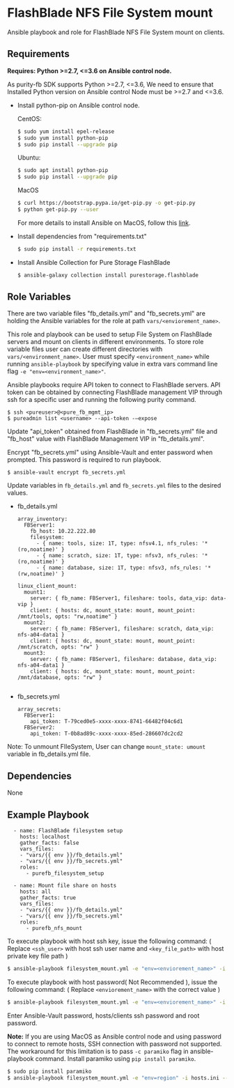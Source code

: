 FlashBlade NFS File System mount
=========

Ansible playbook and role for FlashBlade NFS File System mount on clients.


Requirements
------------

**Requires: Python >=2.7, <=3.6 on Ansible control node.**

As purity-fb SDK supports Python >=2.7, <=3.6, We need to ensure that Installed Python version on Ansible control Node must be >=2.7 and <=3.6.

* Install python-pip on Ansible control node.

  CentOS:
    ```bash
    $ sudo yum install epel-release
    $ sudo yum install python-pip
    $ sudo pip install --upgrade pip
    ```
  Ubuntu:
    ```bash
    $ sudo apt install python-pip
    $ sudo pip install --upgrade pip
    ```
  MacOS
    ```bash
    $ curl https://bootstrap.pypa.io/get-pip.py -o get-pip.py
    $ python get-pip.py --user
    ```
  For more details to install Ansible on MacOS, follow this [link](https://docs.ansible.com/ansible/latest/installation_guide/intro_installation.html#installing-ansible-with-pip).

* Install dependencies from "requirements.txt"
    ```bash
    $ sudo pip install -r requirements.txt
    ```
* Install Ansible Collection for Pure Storage FlashBlade
    ```bash
    $ ansible-galaxy collection install purestorage.flashblade
    ```

Role Variables
--------------

There are two variable files "fb_details.yml" and "fb_secrets.yml" are holding the Ansible variables for the role at path `vars/<enviorement_name>`. 

This role and playbook can be used to setup File System on FlashBlade servers and mount on clients in different environments. To store role variable files user can create different directories with `vars/<environment_name>`. User must specify `<environment_name>` while running `ansible-playbook` by specifying value in extra vars command line flag `-e "env=<environment_name>"`.

Ansible playbooks require API token to connect to FlashBlade servers. API token can be obtained by connecting FlashBlade management VIP through ssh for a specific user and running the following purity command.
   ```
   $ ssh <pureuser>@<pure_fb_mgmt_ip>
   $ pureadmin list <username> --api-token -–expose
   ```
Update "api_token" obtained from FlashBlade in "fb_secrets.yml" file and "fb_host" value with FlashBlade Management VIP in "fb_details.yml".

Encrypt "fb_secrets.yml" using Ansible-Vault and enter password when prompted. This password is required to run playbook.
```
$ ansible-vault encrypt fb_secrets.yml
```

Update variables in `fb_details.yml` and `fb_secrets.yml` files to the desired values.

* fb_details.yml
    ```
    array_inventory:               
      FBServer1:
        fb_host: 10.22.222.80                   
        filesystem:
          - { name: tools, size: 1T, type: nfsv4.1, nfs_rules: '*(ro,noatime)' } 
          - { name: scratch, size: 1T, type: nfsv3, nfs_rules: '*(ro,noatime)' } 
          - { name: database, size: 1T, type: nfsv3, nfs_rules: '*(rw,noatime)' }

    linux_client_mount:
      mount1:
        server: { fb_name: FBServer1, fileshare: tools, data_vip: data-vip } 
        client: { hosts: dc, mount_state: mount, mount_point: /mnt/tools, opts: "rw,noatime" }
      mount2:
        server: { fb_name: FBServer1, fileshare: scratch, data_vip: nfs-a04-data1 } 
        client: { hosts: dc, mount_state: mount, mount_point: /mnt/scratch, opts: "rw" }
      mount3:
        server: { fb_name: FBServer1, fileshare: database, data_vip: nfs-a04-data1 }
        client: { hosts: dc, mount_state: mount, mount_point: /mnt/database, opts: "rw" }
                       
    ```

* fb_secrets.yml
    ```
    array_secrets:               
      FBServer1:
        api_token: T-79ced0e5-xxxx-xxxx-8741-66482f04c6d1
      FBServer2:
        api_token: T-0b8ad89c-xxxx-xxxx-85ed-286607dc2cd2 
    ```
Note: To unmount FIleSystem, User can change `mount_state: umount` variable in fb_details.yml file.

Dependencies
------------

None

Example Playbook
----------------

      - name: FlashBlade filesystem setup
        hosts: localhost
        gather_facts: false
        vars_files:
        - "vars/{{ env }}/fb_details.yml"
        - "vars/{{ env }}/fb_secrets.yml"
        roles:
          - purefb_filesystem_setup

      - name: Mount file share on hosts
        hosts: all
        gather_facts: true
        vars_files:
        - "vars/{{ env }}/fb_details.yml"
        - "vars/{{ env }}/fb_secrets.yml"
        roles:
          - purefb_nfs_mount

To execute playbook with host ssh key, issue the following command:
( Replace `<ssh_user>` with host ssh user name and `<key_file_path>` with host private key file path )
   ```bash
   $ ansible-playbook filesystem_mount.yml -e "env=<enviorement_name>" -i hosts.ini --user=<ssh_user> --key-file=<key_file_path> --ask-vault-pass 
   ```

To execute playbook with host password( Not Recommended ), issue the following command:
( Replace `<enviorement_name>` with the correct value )
   ```bash
   $ ansible-playbook filesystem_mount.yml -e "env=<enviorement_name>" -i hosts.ini --ask-vault-pass --ask-pass --ask-become-pass
   ```
Enter Ansible-Vault password, hosts/clients ssh password and root password.

**Note:** If you are using MacOS as Ansible control node and using password to connect to remote hosts, SSH connection with password not supported.
The workaround for this limitation is to pass `-c paramiko` flag in ansible-playbook command. Install paramiko using `pip install paramiko`.
   ```bash
   $ sudo pip install paramiko
   $ ansible-playbook filesystem_mount.yml -e "env=region" -i hosts.ini --ask-vault-pass --ask-pass --ask-become-pass -c paramiko
   ```